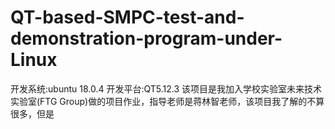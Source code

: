 # QT-based-SMPC-test-and-demonstration-program-under-Linux

开发系统:ubuntu 18.0.4
开发平台:QT5.12.3
该项目是我加入学校实验室未来技术实验室(FTG Group)做的项目作业，指导老师是蒋林智老师，该项目我了解的不算很多，但是
